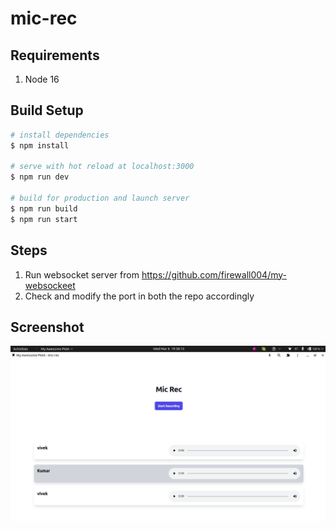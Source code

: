 # mic-rec

## Requirements

1. Node 16

## Build Setup

```bash
# install dependencies
$ npm install

# serve with hot reload at localhost:3000
$ npm run dev

# build for production and launch server
$ npm run build
$ npm run start

```

## Steps

1. Run websocket server from https://github.com/firewall004/my-websockeet
2. Check and modify the port in both the repo accordingly

## Screenshot

![Image Alt Text](static/app_screenshot.png)
